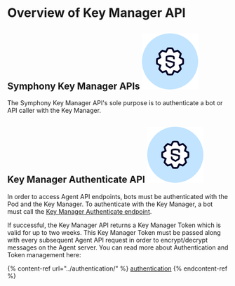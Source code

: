 # Overview of Key Manager API

## Symphony Key Manager APIs ![](../../.gitbook/assets/symphony-api.png)

The Symphony Key Manager API's sole purpose is to authenticate a bot or API caller with the Key Manager.

## Key Manager Authenticate API ![](../../.gitbook/assets/symphony-api.png)

In order to access Agent API endpoints, bots must be authenticated with the Pod and the Key Manager. To authenticate with the Key Manager, a bot must call the [Key Manager Authenticate endpoint](https://developers.symphony.com/restapi/reference#rsa-key-manager-authenticate).

If successful, the Key Manager API returns a Key Manager Token which is valid for up to two weeks. This Key Manager Token must be passed along with every subsequent Agent API request in order to encrypt/decrypt messages on the Agent server. You can read more about Authentication and Token management here:

{% content-ref url="../authentication/" %}
[authentication](../authentication/)
{% endcontent-ref %}
